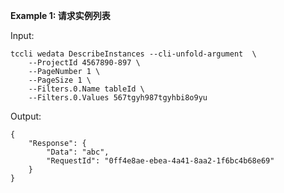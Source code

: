 **Example 1: 请求实例列表**



Input: 

```
tccli wedata DescribeInstances --cli-unfold-argument  \
    --ProjectId 4567890-897 \
    --PageNumber 1 \
    --PageSize 1 \
    --Filters.0.Name tableId \
    --Filters.0.Values 567tgyh987tgyhbi8o9yu
```

Output: 
```
{
    "Response": {
        "Data": "abc",
        "RequestId": "0ff4e8ae-ebea-4a41-8aa2-1f6bc4b68e69"
    }
}
```

